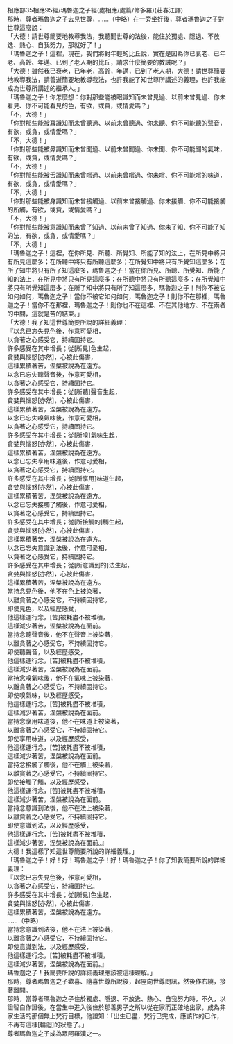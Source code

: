 相應部35相應95經/瑪魯迦之子經(處相應/處篇/修多羅)(莊春江譯)  
那時，尊者瑪魯迦之子去見世尊，……（中略）在一旁坐好後，尊者瑪魯迦之子對世尊這麼說：  
「大德！請世尊簡要地教導我法，我聽聞世尊的法後，能住於獨處、隱退、不放逸、熱心、自我努力，那就好了！」  
「瑪魯迦之子！這裡，現在，我們將對年輕的比丘說，實在是因為你已衰老、已年老、高齡、年邁、已到了老人期的比丘，請求什麼簡要的教誡呢？」  
「大德！雖然我已衰老，已年老，高齡，年邁，已到了老人期，大德！請世尊簡要地教導我法，請善逝簡要地教導我法，也許我能了知世尊所講述的義理，也許我能成為世尊所講述的繼承人。」  
「瑪魯迦之子！你怎麼想：你對那些能被眼識知而未曾見過、以前未曾見過、你未看見、你不可能看見的色，有欲，或貪，或情愛嗎？」  
「不，大德！」  
「你對那些能被耳識知而未曾聽過、以前未曾聽過、你未聽、你不可能聽的聲音，有欲，或貪，或情愛嗎？」  
「不，大德！」  
「你對那些能被鼻識知而未曾聞過、以前未曾聞過、你未聞、你不可能聞的氣味，有欲，或貪，或情愛嗎？」  
「不，大德！」  
「你對那些能被舌識知而未曾嚐過、以前未曾嚐過、你未嚐、你不可能嚐的味道，有欲，或貪，或情愛嗎？」  
「不，大德！」  
「你對那些能被身識知而未曾接觸過、以前未曾接觸過、你未接觸、你不可能接觸的所觸，有欲，或貪，或情愛嗎？」  
「不，大德！」  
「你對那些能被意識知而未曾了知過、以前未曾了知過、你未了知、你不可能了知的法，有欲，或貪，或情愛嗎？」  
「不，大德！」  
「瑪魯迦之子！這裡，在你所見、所聽、所覺知、所能了知的法上，在所見中將只有所見這麼多；在所聽中將只有所聽這麼多；在所覺知中將只有所覺知這麼多；在所了知中將只有所了知這麼多，瑪魯迦之子！當在你所見、所聽、所覺知、所能了知的法上，在所見中將只有所見這麼多；在所聽中將只有所聽這麼多；在所覺知中將只有所覺知這麼多；在所了知中將只有所了知這麼多，瑪魯迦之子！則你不被它如何如何，瑪魯迦之子！當你不被它如何如何，瑪魯迦之子！則你不在那裡，瑪魯迦之子！當你不在那裡，瑪魯迦之子！則你也不在這裡、不在其他地方、不在兩者的中間，這就是苦的結束。」  
「大德！我了知這世尊簡要所說的詳細義理：  
『以念已忘失見色後，作意可愛相，  
以貪著之心感受它，持續固持它。  
許多感受在其中增長；從[所見]色生起，  
貪婪與惱怒[亦然]，心被此傷害，  
這樣累積著苦，涅槃被說為在遠方。  
以念已忘失聽聲音後，作意可愛相，  
以貪著之心感受它，持續固持它。  
許多感受在其中增長；從[所聽]聲音生起，  
貪婪與惱怒[亦然]，心被此傷害，  
這樣累積著苦，涅槃被說為在遠方。  
以念已忘失嗅氣味後，作意可愛相，  
以貪著之心感受它，持續固持它。  
許多感受在其中增長；從[所嗅]氣味生起，  
貪婪與惱怒[亦然]，心被此傷害，  
這樣累積著苦，涅槃被說為在遠方。  
以念已忘失享用味道後，作意可愛相，  
以貪著之心感受它，持續固持它。  
許多感受在其中增長；從[所享用]味道生起，  
貪婪與惱怒[亦然]，心被此傷害，  
這樣累積著苦，涅槃被說為在遠方。  
以念已忘失接觸了觸後，作意可愛相，  
以貪著之心感受它，持續固持它。  
許多感受在其中增長；從[所接觸的]觸生起，  
貪婪與惱怒[亦然]，心被此傷害，  
這樣累積著苦，涅槃被說為在遠方。  
以念已忘失意識到法後，作意可愛相，  
以貪著之心感受它，持續固持它。  
許多感受在其中增長；從[所意識到的]法生起，  
貪婪與惱怒[亦然]，心被此傷害，  
這樣累積著苦，涅槃被說為在遠方。  
當持念見色後，他不在色上被染著，  
以離貪著之心感受它，不持續固持它。  
即使見色，以及經歷感受，  
他這樣運行念，[苦]被耗盡不被堆積，  
這樣減少著苦，涅槃被說為在面前。  
當持念聽聲音後，他不在聲音上被染著，  
以離貪著之心感受它，不持續固持它。  
即使聽聲音，以及經歷感受，  
他這樣運行念，[苦]被耗盡不被堆積，  
這樣減少著苦，涅槃被說為在面前。  
當持念嗅氣味後，他不在氣味上被染著，  
以離貪著之心感受它，不持續固持它。  
即使嗅氣味，以及經歷感受，  
他這樣運行念，[苦]被耗盡不被堆積，  
這樣減少著苦，涅槃被說為在面前。  
當持念享用味道後，他不在味道上被染著，  
以離貪著之心感受它，不持續固持它。  
即使享用味道，以及經歷感受，  
他這樣運行念，[苦]被耗盡不被堆積，  
這樣減少著苦，涅槃被說為在面前。  
當持念接觸了觸後，他不在觸上被染著，  
以離貪著之心感受它，不持續固持它。  
即使接觸了觸，以及經歷感受，  
他這樣運行念，[苦]被耗盡不被堆積，  
這樣減少著苦，涅槃被說為在面前。  
當持念意識到法後，他不在法上被染著，  
以離貪著之心感受它，不持續固持它。  
即使意識到法，以及經歷感受，  
他這樣運行念，[苦]被耗盡不被堆積，  
這樣減少著苦，涅槃被說為在面前。』  
大德！我這樣了知這世尊簡要所說的詳細義理。」  
「瑪魯迦之子！好！好！瑪魯迦之子！好！瑪魯迦之子！你了知我簡要所說的詳細義理：  
『以念已忘失見色後，作意可愛相，  
以貪著之心感受它，持續固持它。  
許多感受在其中增長；從[所見]色生起，  
貪婪與惱怒[亦然]，心被此傷害，  
這樣累積著苦，涅槃被說為在遠方。  
……（中略）  
當持念意識到法後，他不在法上被染著，  
以離貪著之心感受它，不持續固持它。  
即使意識到法，以及經歷感受，  
他這樣運行念，[苦]被耗盡不被堆積，  
這樣減少著苦，涅槃被說為在面前。』  
瑪魯迦之子！我簡要所說的詳細義理應該被這樣理解。」  
那時，尊者瑪魯迦之子歡喜、隨喜世尊所說後，起座向世尊問訊，然後作右繞，接著離開。  
那時，當尊者瑪魯迦之子住於獨處、隱退、不放逸、熱心、自我努力時，不久，以證智自作證後，在當生中進入後住於那善男子之所以從在家而正確地出家，成為非家生活的那個無上梵行目標，他證知：「出生已盡，梵行已完成，應該作的已作，不再有這樣[輪迴]的狀態了。」  
尊者瑪魯迦之子成為眾阿羅漢之一。  
  
  
